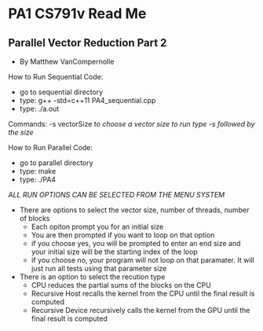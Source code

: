 PA1 CS791v Read Me
===================================================

Parallel Vector Reduction Part 2
------------------------------
* By Matthew VanCompernolle

How to Run Sequential Code:
- go to sequential directory
- type: g++ -std=c++11 PA4_sequential.cpp
- type: ./a.out

Commands:
-s vectorSize
*to choose a vector size to run type -s followed by the size*

How to Run Parallel Code:
- go to parallel directory
- type: make
- type: ./PA4

*ALL RUN OPTIONS CAN BE SELECTED FROM THE MENU SYSTEM*
- There are options to select the vector size, number of threads, number of blocks
	- Each opiton prompt you for an initial size
	- You are then prompted if you want to loop on that option
	- if you choose yes, you will be prompted to enter an end size and your initial size will be the starting index of the loop
	- if you choose no, your program will not loop on that paramater. It will just run all tests using that parameter size
- There is an option to select the recution type
	- CPU reduces the partial sums of the blocks on the CPU
	- Recursive Host recalls the kernel from the CPU until the final result is computed
	- Recursive Device recursively calls the kernel from the GPU until the final result is computed

